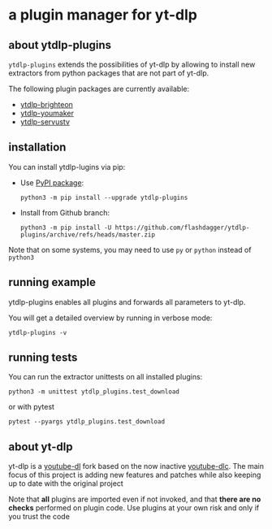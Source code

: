 # a plugin manager for yt-dlp

## about ytdlp-plugins
`ytdlp-plugins` extends the possibilities of yt-dlp by allowing to install new extractors from python packages that are not part of yt-dlp.

The following plugin packages are currently available:
* [ytdlp-brighteon](https://pypi.org/project/ytdlp-brighteon/)
* [ytdlp-youmaker](https://pypi.org/project/ytdlp-youmaker/)
* [ytdlp-servustv](https://pypi.org/project/ytdlp-servustv/)


## installation
You can install ytdlp-lugins via pip:
* Use [PyPI package](https://pypi.org/project/ytdlp-plugins): 

  `python3 -m pip install --upgrade ytdlp-plugins`
* Install from Github branch: 

  `python3 -m pip install -U https://github.com/flashdagger/ytdlp-plugins/archive/refs/heads/master.zip`

Note that on some systems, you may need to use `py` or `python` instead of `python3`

## running example
ytdlp-plugins enables all plugins and forwards all parameters to yt-dlp.

You will get a detailed overview by running in verbose mode:

`ytdlp-plugins -v`


## running tests
You can run the extractor unittests on all installed plugins:

`python3 -m unittest ytdlp_plugins.test_download`

or with pytest

`pytest --pyargs ytdlp_plugins.test_download`


## about yt-dlp
yt-dlp is a [youtube-dl](https://github.com/ytdl-org/youtube-dl) fork based on the now inactive [youtube-dlc](https://github.com/blackjack4494/yt-dlc). The main focus of this project is adding new features and patches while also keeping up to date with the original project

Note that **all** plugins are imported even if not invoked, and that **there are no checks** performed on plugin code. Use plugins at your own risk and only if you trust the code
